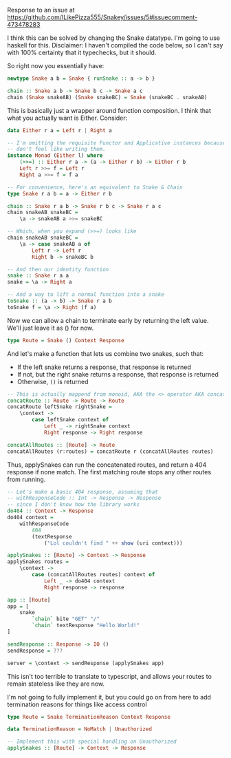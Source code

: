 Response to an issue at https://github.com/ILikePizza555/Snakey/issues/5#issuecomment-473478283

I think this can be solved by changing the Snake datatype. I'm going to use haskell for this. Disclaimer: I haven't compiled the code below, so I can't say with 100% certainty that it typechecks, but it should.

So right now you essentially have:

```haskell
newtype Snake a b = Snake { runSnake :: a -> b }

chain :: Snake a b -> Snake b c -> Snake a c
chain (Snake snakeAB) (Snake snakeBC) = Snake (snakeBC . snakeAB)
```

This is basically just a wrapper around function composition. I think that what you actually want is Either. Consider:

```haskell
data Either r a = Left r | Right a

-- I'm omitting the requisite Functor and Applicative instances because I
-- don't feel like writing them.
instance Monad (Either l) where
    (>>=) :: Either r a -> (a -> Either r b) -> Either r b
    Left r >>= f = Left r
    Right a >>= f = f a

-- For convenience, here's an equivalent to Snake & Chain
type Snake r a b = a -> Either r b

chain :: Snake r a b -> Snake r b c -> Snake r a c
chain snakeAB snakeBC =
    \a -> snakeAB a >>= snakeBC

-- Which, when you expand (>>=) looks like
chain snakeAB snakeBC =
    \a -> case snakeAB a of
        Left r -> Left r
        Right b -> snakeBC b

-- And then our identity function
snake :: Snake r a a
snake = \a -> Right a

-- And a way to lift a normal function into a snake
toSnake :: (a -> b) -> Snake r a b
toSnake f = \a -> Right (f a)
```


Now we can allow a chain to terminate early by returning the left value. We'll just leave it as () for now.

```haskell
type Route = Snake () Context Response
```

And let's make a function that lets us combine two snakes, such that:
- If the left snake returns a response, that response is returned
- If not, but the right snake returns a response, that response is returned
- Otherwise, `()` is returned

```haskell
-- This is actually mappend from monoid, AKA the <> operator AKA concat
concatRoute :: Route -> Route -> Route
concatRoute leftSnake rightSnake =
    \context ->
        case leftSnake context of
            Left _ -> rightSnake context
            Right response -> Right response

concatAllRoutes :: [Route] -> Route
concatAllRoutes (r:routes) = concatRoute r (concatAllRoutes routes)
```

Thus, applySnakes can run the concatenated routes, and return a 404 response if none match. The first matching route stops any other routes from running.

```haskell
-- Let's make a basic 404 response, assuming that
-- withResponseCode :: Int -> Response -> Response
-- since I don't know how the library works
do404 :: Context -> Response
do404 context =
    withResponseCode
        404
        (textResponse
            ("Lol couldn't find " ++ show (uri context)))

applySnakes :: [Route] -> Context -> Response
applySnakes routes =
    \context ->
        case (concatAllRoutes routes) context of
            Left _ -> do404 context
            Right response -> response 

app :: [Route]
app = [
    snake
        `chain` bite "GET" "/"
        `chain` textResponse "Hello World!"
]

sendResponse :: Response -> IO ()
sendResponse = ???

server = \context -> sendResponse (applySnakes app)
```


This isn't too terrible to translate to typescript, and allows your routes to remain stateless like they are now.

I'm not going to fully implement it, but you could go on from here to add termination reasons for things like access control

```haskell
type Route = Snake TerminationReason Context Response

data TerminationReason = NoMatch | Unauthorized

-- Implement this with special handling on Unauthorized
applySnakes :: [Route] -> Context -> Response
```